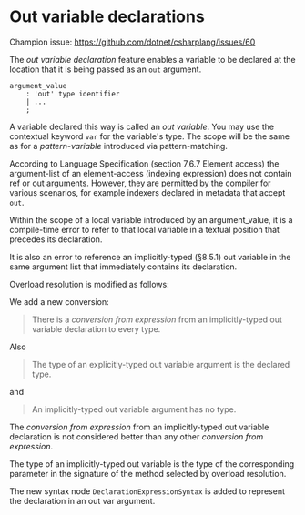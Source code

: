 # Out variable declarations

Champion issue: <https://github.com/dotnet/csharplang/issues/60>

The *out variable declaration* feature enables a variable to be declared at the location that it is being passed as an `out` argument.

```antlr
argument_value
    : 'out' type identifier
    | ...
    ;
```

A variable declared this way is called an *out variable*. You may use the contextual keyword `var` for the variable's type. The scope will be the same as for a *pattern-variable* introduced via pattern-matching.

According to Language Specification (section 7.6.7 Element access) the argument-list of an element-access (indexing expression) does not contain ref or out arguments. However, they are permitted by the compiler for various scenarios, for example indexers declared in metadata that accept `out`.

Within the scope of a local variable introduced by an argument_value, it is a compile-time error to refer to that local variable in a textual position that precedes its declaration.

It is also an error to reference an implicitly-typed (§8.5.1) out variable in the same argument list that immediately contains its declaration.

Overload resolution is modified as follows:

We add a new conversion:

> There is a *conversion from expression* from an implicitly-typed out variable declaration to every type.

Also

> The type of an explicitly-typed out variable argument is the declared type.

and

> An implicitly-typed out variable argument has no type.

The *conversion from expression* from an implicitly-typed out variable declaration is not considered better than any other *conversion from expression*.

The type of an implicitly-typed out variable is the type of the corresponding parameter in the signature of the method selected by overload resolution.

The new syntax node `DeclarationExpressionSyntax` is added to represent the declaration in an out var argument.
